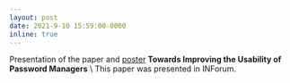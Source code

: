 ```yaml
---
layout: post
date: 2021-9-10 15:59:00-0000
inline: true
---
```


Presentation of the paper and [poster](/assets/pdf/example_pdf.pdf) **Towards Improving the Usability of Password Managers**
\\
This paper was presented in INForum. 